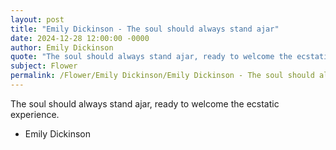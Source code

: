 ```yaml
---
layout: post
title: "Emily Dickinson - The soul should always stand ajar"
date: 2024-12-28 12:00:00 -0000
author: Emily Dickinson
quote: "The soul should always stand ajar, ready to welcome the ecstatic experience."
subject: Flower
permalink: /Flower/Emily Dickinson/Emily Dickinson - The soul should always stand ajar
---
```


The soul should always stand ajar, ready to welcome the ecstatic experience.

- Emily Dickinson
